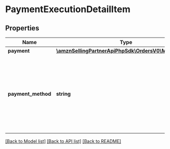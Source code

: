 # PaymentExecutionDetailItem

## Properties
Name | Type | Description | Notes
------------ | ------------- | ------------- | -------------
**payment** | [**\amznSellingPartnerApiPhpSdk\OrdersV0\Model\Money**](Money.md) |  | 
**payment_method** | **string** | A sub-payment method for a COD order.  Possible values:  * COD - Cash On Delivery.  * GC - Gift Card.  * PointsAccount - Amazon Points. | 

[[Back to Model list]](../../README.md#documentation-for-models) [[Back to API list]](../../README.md#documentation-for-api-endpoints) [[Back to README]](../../README.md)

